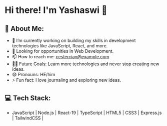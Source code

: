 # Hi there! I'm Yashaswi 👋

## 💫 About Me:
- 🔭 I’m currently working on building my skills in development technologies like JavaScript, React, and more.
- 🤔 Looking for opportunities in Web Development.
- 📫 How to reach me: cestercian@example.com
- 💪🏼 Future Goals: Learn more technologies and never stop creating new ideas.
- 😄 Pronouns: HE/him
- ⚡ Fun fact: I love journaling and exploring new ideas.


## 💻 Tech Stack:
- JavaScript | Node.js | React-19 | TypeScript | HTML5 | CSS3 | Express.js | TailwindCSS |
